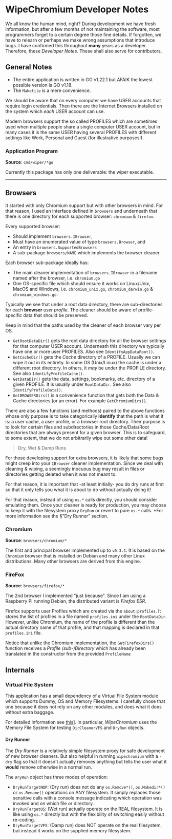 # WipeChromium Developer Notes

We all know the human mind, right? During development we have fresh information,
but after a few months of not maintaining the software, most programmers forget
to a certain degree those fine details. If forgotten, we have to relearn or
perhaps we make wrong assumptions that introduce bugs. I have confirmed this
throughout **many** years as a developer. Therefore, these *Developer Notes*.
These shall also serve for contributors.

## General Notes

* The entire application is written in GO v1.22.1 but AFAIK the lowest possible
  version is GO v1.18.
* The `Makefile` is a mere convenience.

We should be aware that on every computer we have USER accounts that require
login credentials. Then there are the Internet Browsers installed on the system
which *each* USER account can use.

Modern browsers support the so called PROFILES which are sometimes used when
multiple people share a single computer USER account, but in many cases it is
the same USER having several PROFILES with different settings like Work, Personal
and Guest (for illustrative purposes!).

### Application Program

**Source**: `cmd/wiper/*go`

Currently this package has only one deliverable: the wiper executable.

---
## Browsers

It started with only Chromium support but with other browsers in mind. For
that reason, I used an interface defined in `browsers` and underneath that
there is one directory for each supported browser: `chromium` & `firefox`.

Every supported browser:

* Should implement `browsers.IBrowser`,
* Must have an enumerated value of type `browsers.Browser`, and
* An entry in `browsers.SupportedBrowsers`
* A sub-package `browsers/NAME` which implements the browser cleaner.

Each browser sub-package ideally has:

* The main cleaner implementation of `browsers.IBrowser` in a filename named
  after the browser, i.e. `chromium.go`
* One OS-specific file which should ensure it works on Linux/Unix, MacOS and
  Windows, i.e. `chromium_unix.go`, `chromium_darwin.go` & `chromium_windows.go`.

Typically we see that under a root data directory, there are sub-directories
for each **browser** *user profile*. The cleaner should be aware of profile-specific
data that should be preserved.

Keep in mind that the paths used by the cleaner of each browser vary per OS.

* `GetRootDataDir()` gets the root data directory for all the browser settings
  for that computer USER account. Underneath this directory we typically have
  one or more user PROFILES. Also see `IdentifyAppDataRoot()`.
* `GetCacheDir()` gets the *Cache* directory of a PROFILE. Usually we can
  wipe it out in its entirety. In some OS (Unix/Linux) the cache is under a
  different root directory. In others, it *may* be under the PROFILE directory.
  See also `IdentifyProfileCache()`.
* `GetDataDir()` gets the data, settings, bookmarks, etc. directory of a given
  PROFILE. It is usually under `RootDataDir`. See also `IdentifyProfileData()`.
* `GetBROWSERDirs()` is a convenience function that gets both the Data & Cache
  directories (or an error). For example `GetChromiumDirs()`.

There are also a few functions (and methods) paired to the above functions
whose only purpose is to take categorically **identify** that the path is what
it is: a user cache, a user profile, or a browser root directory. Their purpose
is to look for certain files and subdirectories in those Cache/Data/Root
directories that are always present for a given browser. This is to safeguard,
to some extent, that we do not arbitrarily wipe out some other data!

> Dry, Wet & Damp Runs

For those developing support for extra browsers, it is likely that some bugs
might creep into your `IBrowser` cleaner implementation. Since we deal with
cleaning & wiping, a seemingly inocuous bug may result in files or directories
getting deleted when it was not meant to.

For that reason, it is important that -at least initially- you do dry runs
at first so that it only tells you what it is about to do without actually
doing it!

For that reason, instead of using `os.*` calls directly, you should consider
emulating them. Once your cleaner is ready for production, you may choose to
keep it with the filesystem proxy `DryRun` or revert to pure `os.*` calls.
*For more information see the §"Dry Runner" section.

### Chromium

**Source**: `browsers/chromium/*`

The first and principal browser implemented up to `v0.3.1`. It is based on
the `Chromium` browser that is installed on Debian and many other Linux
distributions. Many other browsers are derived from this engine.


### FireFox

**Source**: `browsers/firefox/*`

The 2nd browser I implemented "just because". Since I am using a Raspberry Pi
running Debian, the distributed variant is *Firefox ESR*.

Firefox supports user Profiles which are created via the `about:profiles`.
It stores the list of profiles in a file named `profiles.ini` under the
`RootDataDir`. However, unlike Chromium, the name of the profile is different
than the actual directory name of that profile, and that mapping is declared
in that `profiles.ini` file.

Notice that unlike the Chromium implementation, the `GetFirefoxDirs()` function
receives a *Profile (sub-)Directory* which has already been translated in the
constructor from the provided `ProfileName`

## Internals

### Virtual File System

This application has a small dependency of a Virtual File System module which
supports Dummy, OS and Memory Filesystems. I carefully chose that one because
it does not rely on any other modules, and does what it does without extra
baggage.

For detailed information see [this](https://github.com/blang/vfs)]. In particular,
*WipeChromium* uses the Memory File System for testing `DirCleanerVFS` and
`DryRun` objects.

#### Dry Runner

The *Dry Runner* is a relatively simple filesystem proxy for safe development
of new browser cleaners. But also helpful in running `wipechromium` with a
`-dry` flag so that it doesn't actually removes anything but tells the user
what it **would** remove otherwise in a normal run.

The `DryRun` object has three modes of operation:

* `DryRunTargetNOP`: (Dry run) does not do any `os.Remove*()`, `os.Makedir*()` or
  `os.Rename()` operations on ANY filesystem. It simply replaces those sensitive
  calls with a console message indicating which operation was invoked and on
  which file or directory.
* `DryRunTargetOS`: (Wet run) actually operate on the REAL filesystem. It is
  like using `os.*` directly but with the flexibility of switching easily
  without re-coding.
* `DryRunTargetVFS`: (Damp run) does NOT operate on the real filesystem, but
  instead it works on the supplied memory filesystem.

